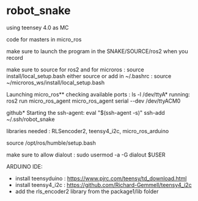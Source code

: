 # robot_snake
using teensey 4.0 as MC

code for masters in micro_ros

make sure to launch the program in the SNAKE/SOURCE/ros2 when you record

make sure to source for ros2 and for microros : source install/local_setup.bash
either source or add in ~/.bashrc : source ~/microros_ws/install/local_setup.bash 

Launching micro_ros** checking available ports : ls -l /dev/ttyA* running: ros2 run micro_ros_agent micro_ros_agent serial --dev /dev/ttyACM0

github* Starting the ssh-agent: eval "$(ssh-agent -s)" ssh-add ~/.ssh/robot_snake

libraries needed : RLSencoder2, teensy4_i2c, micro_ros_arduino

source /opt/ros/humble/setup.bash

make sure to allow dialout : sudo usermod -a -G dialout $USER

ARDUINO IDE:
- install teensyduino : https://www.pjrc.com/teensy/td_download.html
- install teensy4_i2c : https://github.com/Richard-Gemmell/teensy4_i2c
- add the rls_encoder2 library from the package1/lib folder 

